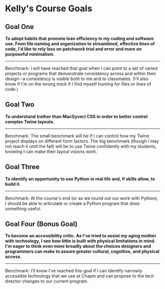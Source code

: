 # Kelly's Course Goals

## Goal One

**To adopt habits that promote lean efficiency in my coding and software use. From file naming and organization to streamlined, effective lines of code, I'd like to rely less on patchwork trial and error and more on purposeful minimalism.**

-----

Benchmark:
I will have reached that goal when I can point to a set of varied projects or programs that demonstrate consistency across and within their design--a consistency is visible both to me and to classmates. (I'll also know if I'm on the wrong track if I find myself hunting for files or lines of code.)



## Goal Two
**To understand (rather than MacGyver) CSS in order to better control complex Twine layouts.** 

-----
Benchmark:
The small benchmark will be if I can control how my Twine project displays on different form factors. The big benchmark (though I may not reach it until the fall) will be to use Twine confidently with my students, knowing I can make their layout visions work.



## Goal Three
**To identify an opportunity to use Python in real life and, if skills allow, to build it.** 

-----

Benchmark:
At the course's end (or as we round out our work with Python), I should be able to articulate or create a Python program that does something useful. 

## Goal Four (Bonus Goal)

**To become an accessibility critic. As I've tried to assist my aging mother with technology, I see how little is built with physical limitations in mind. I'm eager to think even more broadly about the choices designers and programmers can make to assure greater cultural, cognitive, and physical access.**

-----

Benchmark:
I'll know I've reached this goal if I can identify narrowly accessible technology that we use at Chapin and can propose to the tech director changes to our current program.